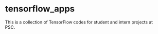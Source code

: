 # tensorflow_apps

This is a collection of TensorFlow codes for student and intern projects at PSC.
